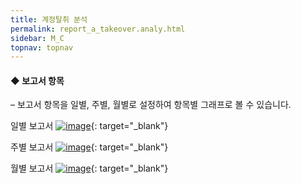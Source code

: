 ```yaml
---
title: 계정탈취 분석
permalink: report_a_takeover.analy.html
sidebar: M_C
topnav: topnav
---
```


#### ◆ 보고서 항목
– 보고서 항목을 일별, 주별, 월별로 설정하여 항목별 그래프로 볼 수 있습니다.

일별 보고서
[![image](/docs/images/Manual/common/report/acc/1.png)](/docs/images/Manual/common/report/acc/1.png){: target="_blank"} 

주별 보고서
[![image](/docs/images/Manual/common/report/acc/2.png)](/docs/images/Manual/common/report/acc/2.png){: target="_blank"} 

월별 보고서
[![image](/docs/images/Manual/common/report/acc/3.png)](/docs/images/Manual/common/report/acc/3.png){: target="_blank"} 

 